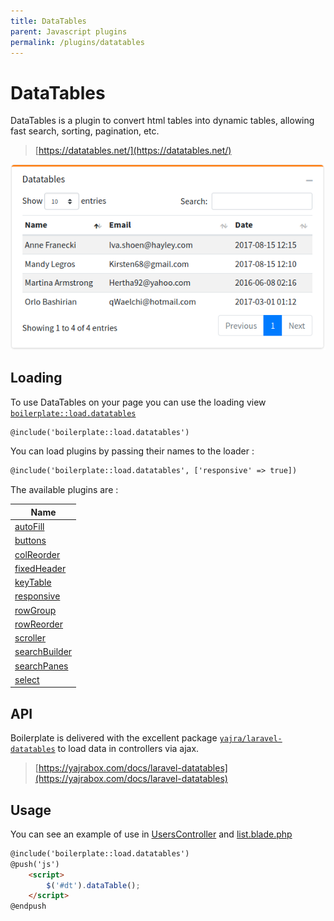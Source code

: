 ```yaml
---
title: DataTables
parent: Javascript plugins
permalink: /plugins/datatables
---
```


# DataTables

DataTables is a plugin to convert html tables into dynamic tables, allowing fast search, sorting, pagination, etc.

> [https://datatables.net/](https://datatables.net/)

![datatables](../assets/img/datatables.png)

## Loading

To use DataTables on your page you can use the loading view [`boilerplate::load.datatables`](https://github.com/sebastienheyd/boilerplate/blob/e1dc4b29920f011271a1a7ad682c3e82643180d9/src/resources/views/load/datatables.blade.php)

```html
@include('boilerplate::load.datatables')
```

You can load plugins by passing their names to the loader :

```html
@include('boilerplate::load.datatables', ['responsive' => true])
```

The available plugins are :

| Name |
| --- |
| [autoFill](https://datatables.net/extensions/autofill/) |
| [buttons](https://datatables.net/extensions/buttons/) |
| [colReorder](https://datatables.net/extensions/colreorder/) |
| [fixedHeader](https://datatables.net/extensions/fixedheader/) |
| [keyTable](https://datatables.net/extensions/keytable/) |
| [responsive](https://datatables.net/extensions/responsive/) |
| [rowGroup](https://datatables.net/extensions/rowgroup/) |
| [rowReorder](https://datatables.net/extensions/rowreorder/) |
| [scroller](https://datatables.net/extensions/rowreorder/) |
| [searchBuilder](https://datatables.net/extensions/searchbuilder/) |
| [searchPanes](https://datatables.net/extensions/searchpanes/) |
| [select](https://datatables.net/extensions/select/) |

## API

Boilerplate is delivered with the excellent package [`yajra/laravel-datatables`](https://packagist.org/packages/yajra/laravel-datatables-oracle) to load data in controllers via ajax.

> [https://yajrabox.com/docs/laravel-datatables](https://yajrabox.com/docs/laravel-datatables)

## Usage

You can see an example of use in [UsersController](https://github.com/sebastienheyd/boilerplate/blob/e1dc4b29920f011271a1a7ad682c3e82643180d9/src/Controllers/Users/UsersController.php#L59) and [list.blade.php](https://github.com/sebastienheyd/boilerplate/blob/e1dc4b29920f011271a1a7ad682c3e82643180d9/src/resources/views/users/list.blade.php#L74)

```html
@include('boilerplate::load.datatables')
@push('js')
    <script>
        $('#dt').dataTable();
    </script>
@endpush
```